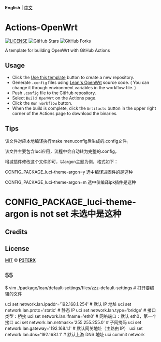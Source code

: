 **English** | [中文](https://p3terx.com/archives/build-openwrt-with-github-actions.html)

# Actions-OpenWrt

[![LICENSE](https://img.shields.io/github/license/mashape/apistatus.svg?style=flat-square&label=LICENSE)](https://github.com/P3TERX/Actions-OpenWrt/blob/master/LICENSE)
![GitHub Stars](https://img.shields.io/github/stars/P3TERX/Actions-OpenWrt.svg?style=flat-square&label=Stars&logo=github)
![GitHub Forks](https://img.shields.io/github/forks/P3TERX/Actions-OpenWrt.svg?style=flat-square&label=Forks&logo=github)

A template for building OpenWrt with GitHub Actions

## Usage

- Click the [Use this template](https://github.com/P3TERX/Actions-OpenWrt/generate) button to create a new repository.
- Generate `.config` files using [Lean's OpenWrt](https://github.com/coolsnowwolf/lede) source code. ( You can change it through environment variables in the workflow file. )
- Push `.config` file to the GitHub repository.
- Select `Build OpenWrt` on the Actions page.
- Click the `Run workflow` button.
- When the build is complete, click the `Artifacts` button in the upper right corner of the Actions page to download the binaries.

## Tips

该文件对应本地编译执行make menuconfig后生成的.config文件。

该文件主要包含luci应用，流程中会自动转为完整的.config。

增减插件修改这个文件即可，以argon主题为例，格式如下：

CONFIG_PACKAGE_luci-theme-argon=y 选中编译进固件的是这种

CONFIG_PACKAGE_luci-theme-argon=m 选中仅编译ipk插件是这种

# CONFIG_PACKAGE_luci-theme-argon is not set 未选中是这种
## Credits



## License

[MIT](https://github.com/P3TERX/Actions-OpenWrt/blob/main/LICENSE) © [**P3TERX**](https://p3terx.com)



## 55
$ vim ./package/lean/default-settings/files/zzz-default-settings    # 打开要编辑的文件

uci set network.lan.ipaddr='192.168.1.254'   # 默认 IP 地址
uci set network.lan.proto='static'   # 静态 IP
uci set network.lan.type='bridge'   # 接口类型：桥接
uci set network.lan.ifname='eth0'   # 网络端口：默认 eth0，第一个接口
uci set network.lan.netmask='255.255.255.0' # 子网掩码
uci set network.lan.gateway='192.168.1.1'   # 默认网关地址（主路由 IP）
uci set network.lan.dns='192.168.1.1'  # 默认上游 DNS 地址
uci commit network
